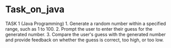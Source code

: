 # Task_on_java
TASK 1 (Java Programming)  1. Generate a random number within a specified range, such as 1 to 100.  2. Prompt the user to enter their guess for the generated number.  3. Compare the user's guess with the generated number and provide feedback on whether the guess is correct, too high, or too low. 
